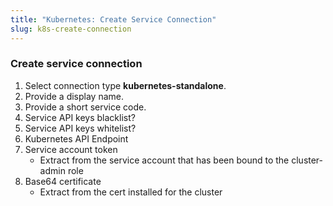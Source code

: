 ```yaml
---
title: "Kubernetes: Create Service Connection"
slug: k8s-create-connection
---
```



### Create service connection

1. Select connection type **kubernetes-standalone**.
1. Provide a display name.
1. Provide a short service code.
1. Service API keys blacklist?
1. Service API keys whitelist?
1. Kubernetes API Endpoint
1. Service account token
   - Extract from the service account that has been bound to the cluster-admin role
1. Base64 certificate
   - Extract from the cert installed for the cluster
